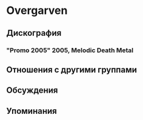 # Overgarven



## Дискография

### "Promo 2005" 2005, Melodic Death Metal




## Отношения с другими группами


## Обсуждения


## Упоминания

